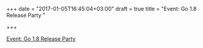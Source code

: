+++
date = "2017-01-05T16:45:04+03:00"
draft = true
title = "Event: Go 1.8 Release Party "

+++

<p><a href="https://github.com/golang/go/wiki/Go-1.8-Release-Party">Event: Go 1.8 Release Party </a></p>

